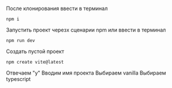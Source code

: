 После клонирования ввести в терминал
```
npm i
```
Запустить проект черезх сценарии npm или ввести в терминал
```
npm run dev
```

Создать пустой проект
```
npm create vite@latest
```
Отвечаем "y"
Вводим имя проекта
Выбираем vanilla
Выбираем typescript